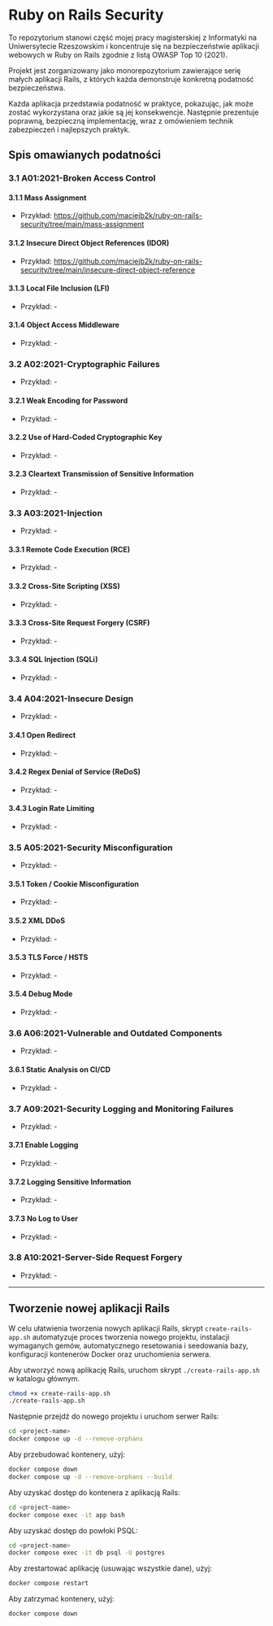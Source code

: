 # Ruby on Rails Security

To repozytorium stanowi część mojej pracy magisterskiej z Informatyki na Uniwersytecie Rzeszowskim i koncentruje się na bezpieczeństwie aplikacji webowych w Ruby on Rails zgodnie z listą OWASP Top 10 (2021).

Projekt jest zorganizowany jako monorepozytorium zawierające serię małych aplikacji Rails, z których każda demonstruje konkretną podatność bezpieczeństwa.

Każda aplikacja przedstawia podatność w praktyce, pokazując, jak może zostać wykorzystana oraz jakie są jej konsekwencje. Następnie prezentuje poprawną, bezpieczną implementację, wraz z omówieniem technik zabezpieczeń i najlepszych praktyk.

## Spis omawianych podatności

### 3.1 A01:2021-Broken Access Control

#### 3.1.1 Mass Assignment
- Przykład: https://github.com/maciejb2k/ruby-on-rails-security/tree/main/mass-assignment

#### 3.1.2 Insecure Direct Object References (IDOR)
- Przykład: https://github.com/maciejb2k/ruby-on-rails-security/tree/main/insecure-direct-object-reference

#### 3.1.3 Local File Inclusion (LFI)
- Przykład: -

#### 3.1.4 Object Access Middleware
- Przykład: -

### 3.2 A02:2021-Cryptographic Failures
- Przykład: -

#### 3.2.1 Weak Encoding for Password
- Przykład: -

#### 3.2.2 Use of Hard-Coded Cryptographic Key
- Przykład: -

#### 3.2.3 Cleartext Transmission of Sensitive Information
- Przykład: -

### 3.3 A03:2021-Injection
- Przykład: -

#### 3.3.1 Remote Code Execution (RCE)
- Przykład: -

#### 3.3.2 Cross-Site Scripting (XSS)
- Przykład: -

#### 3.3.3 Cross-Site Request Forgery (CSRF)
- Przykład: -

#### 3.3.4 SQL Injection (SQLi)
- Przykład: -

### 3.4 A04:2021-Insecure Design
- Przykład: -

#### 3.4.1 Open Redirect
- Przykład: -

#### 3.4.2 Regex Denial of Service (ReDoS)
- Przykład: -

#### 3.4.3 Login Rate Limiting
- Przykład: -

### 3.5 A05:2021-Security Misconfiguration
- Przykład: -

#### 3.5.1 Token / Cookie Misconfiguration
- Przykład: -

#### 3.5.2 XML DDoS
- Przykład: -

#### 3.5.3 TLS Force / HSTS
- Przykład: -

#### 3.5.4 Debug Mode
- Przykład: -

### 3.6 A06:2021-Vulnerable and Outdated Components
- Przykład: -

#### 3.6.1 Static Analysis on CI/CD
- Przykład: -

### 3.7 A09:2021-Security Logging and Monitoring Failures
- Przykład: -

#### 3.7.1 Enable Logging
- Przykład: -

#### 3.7.2 Logging Sensitive Information
- Przykład: -

#### 3.7.3 No Log to User
- Przykład: -

### 3.8 A10:2021-Server-Side Request Forgery
- Przykład: -

---

## Tworzenie nowej aplikacji Rails

W celu ułatwienia tworzenia nowych aplikacji Rails, skrypt `create-rails-app.sh` automatyzuje proces tworzenia nowego projektu, instalacji wymaganych gemów, automatycznego resetowania i seedowania bazy, konfiguracji kontenerów Docker oraz uruchomienia serwera.

Aby utworzyć nową aplikację Rails, uruchom skrypt `./create-rails-app.sh` w katalogu głównym.
```bash
chmod +x create-rails-app.sh
./create-rails-app.sh
```

Następnie przejdź do nowego projektu i uruchom serwer Rails:
```bash
cd <project-name>
docker compose up -d --remove-orphans
```

Aby przebudować kontenery, użyj:
```bash
docker compose down
docker compose up -d --remove-orphans --build
```

Aby uzyskać dostęp do kontenera z aplikacją Rails:
```bash
cd <project-name>
docker compose exec -it app bash
```

Aby uzyskać dostęp do powłoki PSQL:
```bash
cd <project-name>
docker compose exec -it db psql -U postgres
```

Aby zrestartować aplikację (usuwając wszystkie dane), użyj:
```bash
docker compose restart
```

Aby zatrzymać kontenery, użyj:
```bash
docker compose down
```
